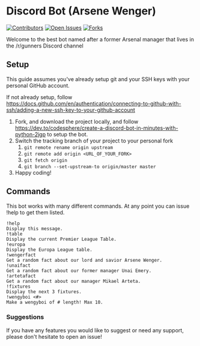 # Discord Bot (Arsene Wenger)

[![Contributors][contributors-shield]][contributors-url]
[![Open Issues][open-issues-shield]][open-issues-url]
[![Forks][forks-shield]][forks-url]


Welcome to the best bot named after a former Arsenal manager that lives in the /r/gunners Discord channel

## Setup
This guide assumes you've already setup git and your SSH keys with your personal GitHub account.

If not already setup, follow https://docs.github.com/en/authentication/connecting-to-github-with-ssh/adding-a-new-ssh-key-to-your-github-account

1. Fork, and download the project locally, and follow https://dev.to/codesphere/create-a-discord-bot-in-minutes-with-python-2jgp to setup the bot.
2. Switch the tracking branch of your project to your personal fork
   1. `git remote rename origin upstream`
   2. `git remote add origin <URL_OF_YOUR_FORK>`
   3. `git fetch origin`
   4. `git branch --set-upstream-to origin/master master`
3. Happy coding!

## Commands

This bot works with many different commands. At any point you can issue !help to get them listed.

```
!help
Display this message.
!table
Display the current Premier League Table.
!europa
Display the Europa League table.
!wengerfact
Get a random fact about our lord and savior Arsene Wenger.
!unaifact
Get a random fact about our former manager Unai Emery.
!artetafact
Get a random fact about our manager Mikael Arteta.
!fixtures
Display the next 3 fixtures.
!wengyboi <#>
Make a wengyboi of # length! Max 10.
```

### Suggestions

If you have any features you would like to suggest or need any support, please don't hesitate to open an issue!

<!-- MARKDOWN LINKS & IMAGES -->
[contributors-shield]: https://img.shields.io/github/contributors/AndyReifman/ArseneWenger.svg?style=for-the-badge
[contributors-url]: https://github.com/AndyReifman/ArseneWenger/graphs/contributors
[forks-shield]: https://img.shields.io/github/forks/AndyReifman/ArseneWenger.svg?style=for-the-badge
[forks-url]: https://github.com/AndyReifman/ArseneWenger/network/members
[stars-shield]: https://img.shields.io/github/stars/othneildrew/Best-README-Template.svg?style=for-the-badge
[stars-url]: https://github.com/othneildrew/Best-README-Template/stargazers
[open-issues-shield]: https://img.shields.io/github/issues/AndyReifman/ArseneWenger.svg?style=for-the-badge
[open-issues-url]: https://github.com/AndyReifman/ArseneWenger/issues
[closed-issues-shield]: https://img.shields.io/github/issues-closed/AndyReifman/ArseneWenger.svg?style=for-the-badge
[closed-issues-url]: https://github.com/AndyReifman/ArseneWenger/issues?state=closed
[license-shield]: https://img.shields.io/github/license/AndyReifman/ArseneWenger.svg?style=for-the-badge
[license-url]: https://github.com/AndyReifman/ArseneWenger/blob/main/LICENSE
